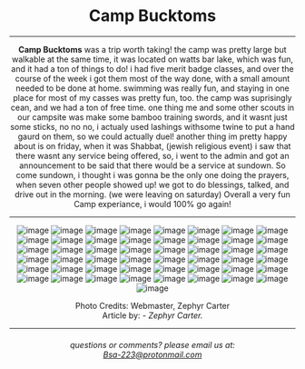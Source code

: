 <!-- Google tag (gtag.js) -->
<script async src="https://www.googletagmanager.com/gtag/js?id=G-3XEB6WG77X"></script>
<script>
  window.dataLayer = window.dataLayer || [];
  function gtag(){dataLayer.push(arguments);}
  gtag('js', new Date());

  gtag('config', 'G-3XEB6WG77X');
</script>

<h1>Camp Bucktoms</h1>

  <hr>

<strong>Camp Bucktoms</strong> was a trip worth taking! the camp was pretty large but walkable at the same time, it was located on watts bar lake, which was fun, and it had a ton of things to
do! i had five merit badge classes, and over the course of the week i got them most of the way done, with a small amount needed to be done at home. swimming was really fun, and
staying in one place for most of my casses was pretty fun, too. the camp was suprisingly cean, and we had a ton of free time. one thing me and some other scouts in our campsite 
was make some bamboo training swords, and it wasnt just some sticks, no no no, i actualy used lashings withsome twine to put a hand gaurd on them, so we could actually duel!
another thing im pretty happy about is on friday, when it was Shabbat, (jewish religious event) i saw that there wasnt any service being offered, so, i went to the admin and got an
announcement to be said that there would be a service at sundown. So come sundown, i thought i was gonna be the only one doing the prayers, when seven other people showed up! we got 
to do blessings, talked, and drive out in the morning. (we were leaving on saturday) Overall a very fun Camp experiance, i would 100% go again!

<hr>

![image](https://github.com/Troop223/troop223.github.io/assets/168667435/5ca216e1-2f50-46a1-93b0-e2699c0f574c)
![image](https://github.com/Troop223/troop223.github.io/assets/168667435/d84b5236-733f-4351-99e2-245a0711985c)
![image](https://github.com/Troop223/troop223.github.io/assets/168667435/e1749169-cfb3-487e-a429-fa4b35278f05)
![image](https://github.com/Troop223/troop223.github.io/assets/168667435/4e7bd18e-a7eb-41b2-9e32-dadb496274cf)
![image](https://github.com/Troop223/troop223.github.io/assets/168667435/abee4d28-0956-46e3-bb32-4f55ed1171f7)
![image](https://github.com/Troop223/troop223.github.io/assets/168667435/c3aa54d7-eca2-4ca6-86c4-6a3e696c3588)
![image](https://github.com/Troop223/troop223.github.io/assets/168667435/481741d4-f19c-4d96-a2f0-ed4c059598ba)
![image](https://github.com/Troop223/troop223.github.io/assets/168667435/48b0c6c8-070d-4c74-bb0a-40aec926ed86)
![image](https://github.com/Troop223/troop223.github.io/assets/168667435/9739b03c-b688-44e3-a75f-46ef58adb802)
![image](https://github.com/Troop223/troop223.github.io/assets/168667435/0dd6de12-dbcd-4b49-a194-4f307750aff9)
![image](https://github.com/Troop223/troop223.github.io/assets/168667435/7d4e2356-6e0c-49b2-89ad-e696bdd106f6)
![image](https://github.com/Troop223/troop223.github.io/assets/168667435/ea5f7a27-b2f1-4091-bf4c-cfedeaede309)
![image](https://github.com/Troop223/troop223.github.io/assets/168667435/b76b189f-4a67-4f35-a79a-12cd120bca8e)
![image](https://github.com/Troop223/troop223.github.io/assets/168667435/e9e6c254-c278-4584-8793-e560a2bfe8aa)
![image](https://github.com/Troop223/troop223.github.io/assets/168667435/70c3aa40-22e0-48fc-9695-587a82d8fbca)
![image](https://github.com/Troop223/troop223.github.io/assets/168667435/78324b24-5de3-4f27-9e10-8ea343e51413)
![image](https://github.com/Troop223/troop223.github.io/assets/168667435/c2c86548-38ab-41df-b5f5-ef3c8d3a723d)
![image](https://github.com/Troop223/troop223.github.io/assets/168667435/ad61ecf9-0dc7-4b68-8c9e-17347e6a9af8)
![image](https://github.com/Troop223/troop223.github.io/assets/168667435/1a5c13e4-09b9-4bae-81c4-00a88a66fb63)
![image](https://github.com/Troop223/troop223.github.io/assets/168667435/6bdf7a19-b15d-4dd8-a12b-b98dc3b2657d)
![image](https://github.com/Troop223/troop223.github.io/assets/168667435/4f85f599-4421-42ba-9705-3ac67f73ee8f)
![image](https://github.com/Troop223/troop223.github.io/assets/168667435/058d042a-d0c7-40bb-8793-8cc1c6c37936)
![image](https://github.com/Troop223/troop223.github.io/assets/168667435/2d033fd2-1836-4bed-9635-a244e79a8b0d)
![image](https://github.com/Troop223/troop223.github.io/assets/168667435/6deffadd-713b-41a2-8e2f-d49b17ebf650)
![image](https://github.com/Troop223/troop223.github.io/assets/168667435/37fb98a2-a510-4410-bc93-08c42ea73ec0)
![image](https://github.com/Troop223/troop223.github.io/assets/168667435/9574cbae-f0a2-4062-aa1f-fb2171ecfc5a)
![image](https://github.com/Troop223/troop223.github.io/assets/168667435/3a5da58d-0911-43c7-a60a-694bed498fc5)
![image](https://github.com/Troop223/troop223.github.io/assets/168667435/e5d703b0-00c4-4aae-b81a-77cfc4811570)
![image](https://github.com/Troop223/troop223.github.io/assets/168667435/65a98b8e-cbd3-43f9-b932-b2d1d1ab5484)
![image](https://github.com/Troop223/troop223.github.io/assets/168667435/b1d89583-47b8-4d8c-b380-487199b922b9)
![image](https://github.com/Troop223/troop223.github.io/assets/168667435/90316b46-3376-4390-b2ce-4b743f4a4e25)
![image](https://github.com/Troop223/troop223.github.io/assets/168667435/61c83354-d345-4fe9-aaeb-92ea49c500e0)
![image](https://github.com/Troop223/troop223.github.io/assets/168667435/11e59046-fd11-43a7-8855-2bda67888a6f)
![image](https://github.com/Troop223/troop223.github.io/assets/168667435/6414ca07-16d6-41ed-97fa-8a108a98e640)
![image](https://github.com/Troop223/troop223.github.io/assets/168667435/cb0d42be-541e-485b-8eb4-3d3cfc0479f4)
![image](https://github.com/Troop223/troop223.github.io/assets/168667435/077ec0a9-c094-4a03-811c-f02ea33014e6)
![image](https://github.com/Troop223/troop223.github.io/assets/168667435/88edbfc2-bf1c-4843-9da2-5f470365702e)
![image](https://github.com/Troop223/troop223.github.io/assets/168667435/56da80bc-b8c3-4da9-9514-a6679aeb9ee3)
![image](https://github.com/Troop223/troop223.github.io/assets/168667435/ae3b0f3d-d379-45c1-aec7-78ce3c46af79)
![image](https://github.com/Troop223/troop223.github.io/assets/168667435/3e918090-026b-4581-a887-70c30b8ab8af)
![image](https://github.com/Troop223/troop223.github.io/assets/168667435/a388532e-0b04-43e8-ad72-d06967f5311b)
![image](https://github.com/Troop223/troop223.github.io/assets/168667435/6627e0a2-3645-4c5a-9936-79153735862f)
![image](https://github.com/Troop223/troop223.github.io/assets/168667435/0cabff67-5a78-43cb-9268-1f5e5123038d)
![image](https://github.com/Troop223/troop223.github.io/assets/168667435/09069fda-1c9c-464f-90f5-df8bcf08a129)
![image](https://github.com/Troop223/troop223.github.io/assets/168667435/b192fd20-d7df-4d56-807d-7d442ae9431f)
![image](https://github.com/Troop223/troop223.github.io/assets/168667435/41ff1c9e-95de-45bc-b4de-f506fd75a263)
![image](https://github.com/Troop223/troop223.github.io/assets/168667435/0c2c5f2b-cee6-4155-a7f3-2ff96d90d39d)
![image](https://github.com/Troop223/troop223.github.io/assets/168667435/226e6c01-279f-4ffa-8aeb-3d08f6c2872a)
![image](https://github.com/Troop223/troop223.github.io/assets/168667435/b23b648a-40e8-434e-b188-9f2e03d519e3)


Photo Credits: Webmaster, Zephyr Carter
<br>
Article by: <em> - Zephyr Carter. </em>
<hr>

 <h6>
   
   questions or comments? please email us at:  
<a href="mailto:Bsa-223@protonmail.com">Bsa-223@protonmail.com </a>

</h6>

<style>

body{

text-align: center;

  
}
  
</style>
